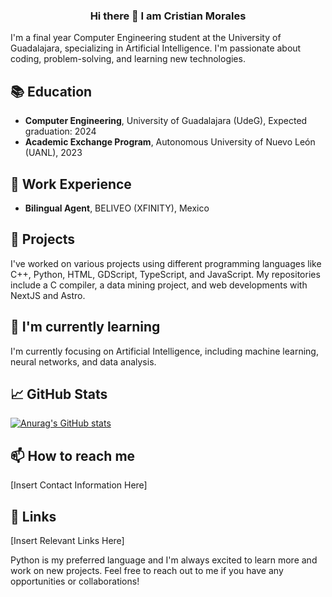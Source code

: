 <div style="background-image: url('https://i.giphy.com/U2RlmYS95I3IvrBDzo.webp');">
    <div align="center">
        <h3>Hi there 👋 I am Cristian Morales</h3>
    </div>

<p>I'm a final year Computer Engineering student at the University of Guadalajara, specializing in Artificial Intelligence. I'm passionate about coding, problem-solving, and learning new technologies.</p>

<h2>📚 Education</h2>
<ul>
    <li><strong>Computer Engineering</strong>, University of Guadalajara (UdeG), Expected graduation: 2024</li>
    <li><strong>Academic Exchange Program</strong>, Autonomous University of Nuevo León (UANL), 2023</li>
</ul>
<div>

## 💼 Work Experience
- **Bilingual Agent**, BELIVEO (XFINITY), Mexico

## 🔭 Projects
I've worked on various projects using different programming languages like C++, Python, HTML, GDScript, TypeScript, and JavaScript. My repositories include a C compiler, a data mining project, and web developments with NextJS and Astro.

## 🌱 I'm currently learning
I'm currently focusing on Artificial Intelligence, including machine learning, neural networks, and data analysis.

## 📈 GitHub Stats
[![Anurag's GitHub stats](https://github-readme-stats.vercel.app/api?username=Crissomar1)](https://github.com/anuraghazra/github-readme-stats)

## 📫 How to reach me
[Insert Contact Information Here]

## 🔗 Links
[Insert Relevant Links Here]

Python is my preferred language and I'm always excited to learn more and work on new projects. Feel free to reach out to me if you have any opportunities or collaborations!
<!--
**Crissomar1/Crissomar1** is a ✨ _special_ ✨ repository because its `README.md` (this file) appears on your GitHub profile.

Here are some ideas to get you started:

- 🔭 I’m currently working on ...
- 🌱 I’m currently learning ...
- 👯 I’m looking to collaborate on ...
- 🤔 I’m looking for help with ...
- 💬 Ask me about ...
- 📫 How to reach me: ...
- 😄 Pronouns: ...
- ⚡ Fun fact: ...


this is te greatest GitHub profile of all time it needs to be seen by everyone and include all the information about me and my projects
-->


